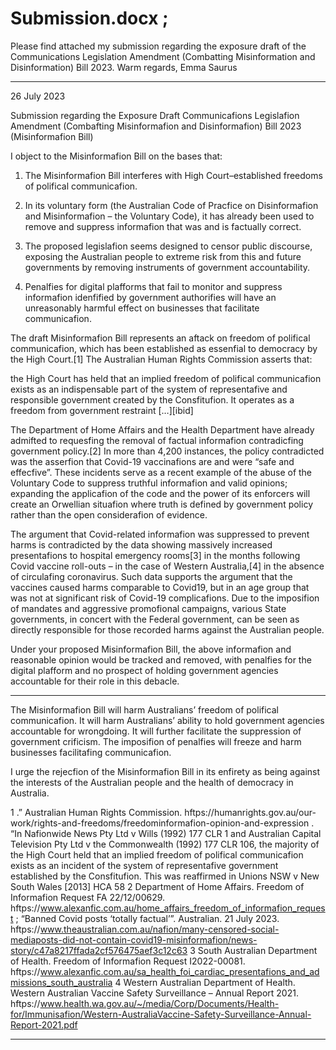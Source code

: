 # Submission.docx ;

 Please find attached my submission regarding the exposure draft of the Communications Legislation Amendment (Combatting Misinformation and Disinformation) Bill 2023. Warm regards, Emma Saurus


-----

26 July 2023

Submission regarding the Exposure Draft Communicafions Legislafion Amendment (Combafting
Misinformafion and Disinformafion) Bill 2023 (Misinformafion Bill)

I object to the Misinformafion Bill on the bases that:

1. The Misinformafion Bill interferes with High Court–established freedoms of polifical
communicafion.

2. In its voluntary form (the Australian Code of Pracfice on Disinformafion and Misinformafion
– the Voluntary Code), it has already been used to remove and suppress informafion that
was and is factually correct.

3. The proposed legislafion seems designed to censor public discourse, exposing the Australian
people to extreme risk from this and future governments by removing instruments of
government accountability.

4. Penalfies for digital plafforms that fail to monitor and suppress informafion idenfified by
government authorifies will have an unreasonably harmful effect on businesses that
facilitate communicafion.

The draft Misinformafion Bill represents an aftack on freedom of polifical communicafion, which has
been established as essenfial to democracy by the High Court.[1] The Australian Human Rights
Commission asserts that:

the High Court has held that an implied freedom of polifical communicafion exists as an
indispensable part of the system of representafive and responsible government created by
the Consfitufion. It operates as a freedom from government restraint […][ibid]

The Department of Home Affairs and the Health Department have already admifted to requesfing
the removal of factual informafion contradicfing government policy.[2] In more than 4,200 instances,
the policy contradicted was the asserfion that Covid-19 vaccinafions are and were “safe and
effecfive”. These incidents serve as a recent example of the abuse of the Voluntary Code to suppress
truthful informafion and valid opinions; expanding the applicafion of the code and the power of its
enforcers will create an Orwellian situafion where truth is defined by government policy rather than
the open considerafion of evidence.

The argument that Covid-related informafion was suppressed to prevent harms is contradicted by
the data showing massively increased presentafions to hospital emergency rooms[3] in the months
following Covid vaccine roll-outs – in the case of Western Australia,[4] in the absence of circulafing
coronavirus. Such data supports the argument that the vaccines caused harms comparable to Covid19, but in an age group that was not at significant risk of Covid-19 complicafions. Due to the
imposifion of mandates and aggressive promofional campaigns, various State governments, in
concert with the Federal government, can be seen as directly responsible for those recorded harms
against the Australian people.

Under your proposed Misinformafion Bill, the above informafion and reasonable opinion would be
tracked and removed, with penalfies for the digital plafform and no prospect of holding government
agencies accountable for their role in this debacle.


-----

The Misinformafion Bill will harm Australians’ freedom of polifical communicafion. It will harm
Australians’ ability to hold government agencies accountable for wrongdoing. It will further facilitate
the suppression of government crificism. The imposifion of penalfies will freeze and harm businesses
facilitafing communicafion.

I urge the rejecfion of the Misinformafion Bill in its enfirety as being against the interests of the
Australian people and the health of democracy in Australia.

1 .” Australian Human Rights Commission. hftps://humanrights.gov.au/our-work/rights-and-freedoms/freedominformafion-opinion-and-expression .
“In Nafionwide News Pty Ltd v Wills (1992) 177 CLR 1 and Australian Capital Television Pty Ltd v the
Commonwealth (1992) 177 CLR 106, the majority of the High Court held that an implied freedom of polifical
communicafion exists as an incident of the system of representafive government established by the
Consfitufion. This was reaffirmed in Unions NSW v New South Wales [2013] HCA 58
2 Department of Home Affairs. Freedom of Informafion Request FA 22/12/00629.
hftps://www.alexanfic.com.au/home_affairs_freedom_of_informafion_request ; “Banned Covid posts ‘totally
factual’”. Australian. 21 July 2023. hftps://www.theaustralian.com.au/nafion/many-censored-social-mediaposts-did-not-contain-covid19-misinformafion/news-story/c47a8217ffada2cf576475aef3c12c63
3 South Australian Department of Health. Freedom of Informafion Request I2022-00081.
hftps://www.alexanfic.com.au/sa_health_foi_cardiac_presentafions_and_admissions_south_australia
4 Western Australian Department of Health. Western Australian Vaccine Safety Surveillance – Annual Report
2021. hftps://www.health.wa.gov.au/~/media/Corp/Documents/Health-for/Immunisafion/Western-AustraliaVaccine-Safety-Surveillance-Annual-Report-2021.pdf


-----

